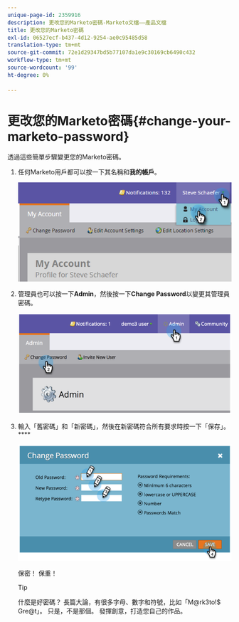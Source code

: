 ```yaml
---
unique-page-id: 2359916
description: 更改您的Marketo密碼-Marketo文檔——產品文檔
title: 更改您的Marketo密碼
exl-id: 06527ecf-b437-4d12-9254-ae0c95485d58
translation-type: tm+mt
source-git-commit: 72e1d29347bd5b77107da1e9c30169cb6490c432
workflow-type: tm+mt
source-wordcount: '99'
ht-degree: 0%

---
```


# 更改您的Marketo密碼{#change-your-marketo-password}

透過這些簡單步驟變更您的Marketo密碼。

1. 任何Marketo用戶都可以按一下其名稱和&#x200B;**我的帳戶**。

   ![](assets/image2015-11-10-10-3a40-3a8.png)

1. 管理員也可以按一下&#x200B;**Admin**，然後按一下&#x200B;**Change Password**&#x200B;以變更其管理員密碼。

   ![](assets/image2014-9-10-9-3a43-3a47.png)

1. 輸入「舊密碼」和「新密碼」，然後在新密碼符合所有要求時按一下「保存」。****

   ![](assets/image2014-9-10-9-3a44-3a2.png)

   保密！ 保重！

   >[!TIP]
   >
   >什麼是好密碼？ 長篇大論，有很多字母、數字和符號，比如「M@rk3to!$ Gre@t」。 只是，不是那個。 發揮創意，打造您自己的作品。
